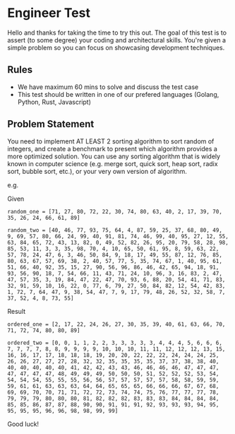 # Engineer Test

Hello and thanks for taking the time to try this out.
The goal of this test is to assert (to some degree) your coding and architectural skills. You're given a simple problem so you can focus on showcasing development techniques.

## Rules

-   We have maximum 60 mins to solve and discuss the test case
-   This test should be written in one of our prefered languages (Golang, Python, Rust, Javascript)

## Problem Statement

You need to implement AT LEAST 2 sorting algorithm to sort random of integers, and create a benchmark to present which algorithm provides a more optimized solution. You can use any sorting algorithm that is widely known in computer science (e.g. merge sort, quick sort, heap sort, radix sort, bubble sort, etc.), or your very own version of algorithm.

e.g.

Given

```
random_one = [71, 27, 80, 72, 22, 30, 74, 80, 63, 40, 2, 17, 39, 70, 35, 26, 24, 66, 61, 89]

random_two = [40, 46, 77, 93, 75, 64, 4, 87, 59, 25, 37, 68, 80, 49, 9, 69, 57, 80, 66, 24, 99, 40, 91, 81, 74, 46, 99, 40, 95, 27, 12, 55, 63, 84, 65, 72, 43, 13, 82, 0, 49, 52, 82, 26, 95, 20, 79, 58, 28, 98, 85, 53, 11, 3, 3, 35, 98, 70, 4, 10, 65, 50, 61, 95, 8, 59, 63, 22, 57, 78, 24, 47, 6, 3, 46, 50, 84, 9, 18, 17, 49, 55, 87, 12, 76, 85, 80, 63, 67, 57, 69, 38, 2, 40, 57, 77, 5, 35, 74, 67, 1, 40, 95, 61, 51, 66, 40, 92, 35, 15, 27, 90, 56, 96, 86, 46, 42, 65, 94, 18, 91, 93, 56, 90, 18, 7, 54, 66, 11, 43, 71, 24, 10, 96, 3, 16, 83, 2, 47, 47, 57, 35, 3, 19, 84, 47, 22, 47, 70, 93, 6, 88, 20, 54, 41, 71, 83, 32, 91, 59, 10, 16, 22, 0, 77, 6, 79, 27, 50, 84, 82, 12, 54, 42, 83, 1, 72, 7, 64, 47, 9, 38, 54, 47, 7, 9, 17, 79, 48, 26, 52, 32, 58, 7, 37, 52, 4, 8, 73, 55]
```

Result

```
ordered_one = [2, 17, 22, 24, 26, 27, 30, 35, 39, 40, 61, 63, 66, 70, 71, 72, 74, 80, 80, 89]

ordered_two = [0, 0, 1, 1, 2, 2, 3, 3, 3, 3, 3, 4, 4, 4, 5, 6, 6, 6, 7, 7, 7, 7, 8, 8, 9, 9, 9, 9, 10, 10, 10, 11, 11, 12, 12, 12, 13, 15, 16, 16, 17, 17, 18, 18, 18, 19, 20, 20, 22, 22, 22, 24, 24, 24, 25, 26, 26, 27, 27, 27, 28, 32, 32, 35, 35, 35, 35, 37, 37, 38, 38, 40, 40, 40, 40, 40, 40, 41, 42, 42, 43, 43, 46, 46, 46, 46, 47, 47, 47, 47, 47, 47, 47, 48, 49, 49, 49, 50, 50, 50, 51, 52, 52, 52, 53, 54, 54, 54, 54, 55, 55, 55, 56, 56, 57, 57, 57, 57, 57, 58, 58, 59, 59, 59, 61, 61, 63, 63, 63, 64, 64, 65, 65, 65, 66, 66, 66, 67, 67, 68, 69, 69, 70, 70, 71, 71, 72, 72, 73, 74, 74, 75, 76, 77, 77, 77, 78, 79, 79, 79, 80, 80, 80, 81, 82, 82, 82, 83, 83, 83, 84, 84, 84, 84, 85, 85, 86, 87, 87, 88, 90, 90, 91, 91, 91, 92, 93, 93, 93, 94, 95, 95, 95, 95, 96, 96, 98, 98, 99, 99]
```

Good luck!
